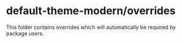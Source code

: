 # default-theme-modern/overrides

This folder contains overrides which will automatically be required by package users.
